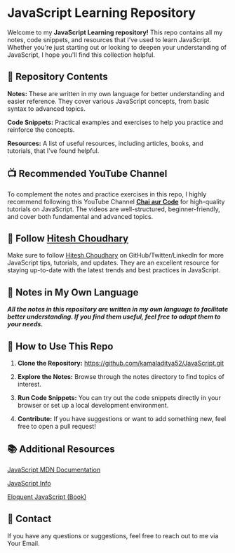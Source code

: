 # **JavaScript Learning Repository**

Welcome to my **JavaScript Learning repository!** This repo contains all my notes, code snippets, and resources that I’ve used to learn JavaScript. Whether you're just starting out or looking to deepen your understanding of JavaScript, I hope you'll find this collection helpful.

## 📂 Repository Contents

**Notes:** These are written in my own language for better understanding and easier reference. They cover various JavaScript concepts, from basic syntax to advanced topics.

**Code Snippets:** Practical examples and exercises to help you practice and reinforce the concepts.

**Resources:** A list of useful resources, including articles, books, and tutorials, that I’ve found helpful.

## 📺 Recommended YouTube Channel

To complement the notes and practice exercises in this repo, I highly recommend following this YouTube Channel **[Chai aur Code](https://youtube.com/playlist?list=PLu71SKxNbfoBuX3f4EOACle2y-tRC5Q37&si=cuesruxJRbn5AwaK)** for high-quality tutorials on JavaScript. The videos are well-structured, beginner-friendly, and cover both fundamental and advanced topics.

## 👤 Follow **[Hitesh Choudhary](https://github.com/hiteshchoudhary)**
Make sure to follow [Hitesh Choudhary](https://github.com/hiteshchoudhary) on GitHub/Twitter/LinkedIn for more JavaScript tips, tutorials, and updates. They are an excellent resource for staying up-to-date with the latest trends and best practices in JavaScript.

## **📝 Notes in My Own Language**
***All the notes in this repository are written in my own language to facilitate better understanding. If you find them useful, feel free to adapt them to your needs.***

## 🚀 How to Use This Repo
1. **Clone the Repository:** https://github.com/kamaladitya52/JavaScript.git

2. **Explore the Notes:** Browse through the notes directory to find topics of interest.

3. **Run Code Snippets:** You can try out the code snippets directly in your browser or set up a local development environment.

4. **Contribute:** If you have suggestions or want to add something new, feel free to open a pull request!

## 📚 Additional Resources
[JavaScript MDN Documentation](https://developer.mozilla.org/en-US/docs/Web/JavaScript)

[JavaScript Info](https://javascript.info/)

[Eloquent JavaScript (Book)](https://eloquentjavascript.net/)

## 📧 Contact
If you have any questions or suggestions, feel free to reach out to me via Your Email.




